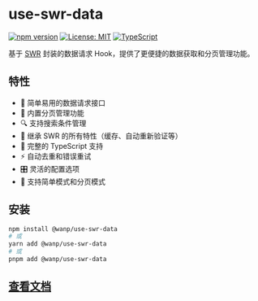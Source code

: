 # use-swr-data

[![npm version](https://badge.fury.io/js/@wanp%2Fuse-swr-data.svg)](https://badge.fury.io/js/@wanp%2Fuse-swr-data)
[![License: MIT](https://img.shields.io/badge/License-MIT-yellow.svg)](https://opensource.org/licenses/MIT)
[![TypeScript](https://img.shields.io/badge/%3C%2F%3E-TypeScript-%230074c1.svg)](http://www.typescriptlang.org/)

基于 [SWR](https://swr.vercel.app/) 封装的数据请求 Hook，提供了更便捷的数据获取和分页管理功能。

## 特性

- 🚀 简单易用的数据请求接口
- 📑 内置分页管理功能
- 🔍 支持搜索条件管理
- 💫 继承 SWR 的所有特性（缓存、自动重新验证等）
- 🎯 完整的 TypeScript 支持
- ⚡ 自动去重和错误重试
- 🎛️ 灵活的配置选项
- 🔄 支持简单模式和分页模式

## 安装

```bash
npm install @wanp/use-swr-data
# 或
yarn add @wanp/use-swr-data
# 或
pnpm add @wanp/use-swr-data
```


## [查看文档](https://github.com/wanpan11/my-library/tree/main/packages/useSwrData)